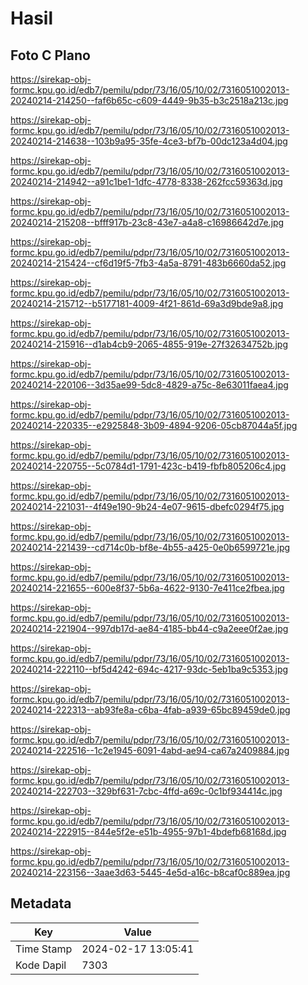 # Hasil

## Foto C Plano

https://sirekap-obj-formc.kpu.go.id/edb7/pemilu/pdpr/73/16/05/10/02/7316051002013-20240214-214250--faf6b65c-c609-4449-9b35-b3c2518a213c.jpg

https://sirekap-obj-formc.kpu.go.id/edb7/pemilu/pdpr/73/16/05/10/02/7316051002013-20240214-214638--103b9a95-35fe-4ce3-bf7b-00dc123a4d04.jpg

https://sirekap-obj-formc.kpu.go.id/edb7/pemilu/pdpr/73/16/05/10/02/7316051002013-20240214-214942--a91c1be1-1dfc-4778-8338-262fcc59363d.jpg

https://sirekap-obj-formc.kpu.go.id/edb7/pemilu/pdpr/73/16/05/10/02/7316051002013-20240214-215208--bfff917b-23c8-43e7-a4a8-c16986642d7e.jpg

https://sirekap-obj-formc.kpu.go.id/edb7/pemilu/pdpr/73/16/05/10/02/7316051002013-20240214-215424--cf6d19f5-7fb3-4a5a-8791-483b6660da52.jpg

https://sirekap-obj-formc.kpu.go.id/edb7/pemilu/pdpr/73/16/05/10/02/7316051002013-20240214-215712--b5177181-4009-4f21-861d-69a3d9bde9a8.jpg

https://sirekap-obj-formc.kpu.go.id/edb7/pemilu/pdpr/73/16/05/10/02/7316051002013-20240214-215916--d1ab4cb9-2065-4855-919e-27f32634752b.jpg

https://sirekap-obj-formc.kpu.go.id/edb7/pemilu/pdpr/73/16/05/10/02/7316051002013-20240214-220106--3d35ae99-5dc8-4829-a75c-8e63011faea4.jpg

https://sirekap-obj-formc.kpu.go.id/edb7/pemilu/pdpr/73/16/05/10/02/7316051002013-20240214-220335--e2925848-3b09-4894-9206-05cb87044a5f.jpg

https://sirekap-obj-formc.kpu.go.id/edb7/pemilu/pdpr/73/16/05/10/02/7316051002013-20240214-220755--5c0784d1-1791-423c-b419-fbfb805206c4.jpg

https://sirekap-obj-formc.kpu.go.id/edb7/pemilu/pdpr/73/16/05/10/02/7316051002013-20240214-221031--4f49e190-9b24-4e07-9615-dbefc0294f75.jpg

https://sirekap-obj-formc.kpu.go.id/edb7/pemilu/pdpr/73/16/05/10/02/7316051002013-20240214-221439--cd714c0b-bf8e-4b55-a425-0e0b6599721e.jpg

https://sirekap-obj-formc.kpu.go.id/edb7/pemilu/pdpr/73/16/05/10/02/7316051002013-20240214-221655--600e8f37-5b6a-4622-9130-7e411ce2fbea.jpg

https://sirekap-obj-formc.kpu.go.id/edb7/pemilu/pdpr/73/16/05/10/02/7316051002013-20240214-221904--997db17d-ae84-4185-bb44-c9a2eee0f2ae.jpg

https://sirekap-obj-formc.kpu.go.id/edb7/pemilu/pdpr/73/16/05/10/02/7316051002013-20240214-222110--bf5d4242-694c-4217-93dc-5eb1ba9c5353.jpg

https://sirekap-obj-formc.kpu.go.id/edb7/pemilu/pdpr/73/16/05/10/02/7316051002013-20240214-222313--ab93fe8a-c6ba-4fab-a939-65bc89459de0.jpg

https://sirekap-obj-formc.kpu.go.id/edb7/pemilu/pdpr/73/16/05/10/02/7316051002013-20240214-222516--1c2e1945-6091-4abd-ae94-ca67a2409884.jpg

https://sirekap-obj-formc.kpu.go.id/edb7/pemilu/pdpr/73/16/05/10/02/7316051002013-20240214-222703--329bf631-7cbc-4ffd-a69c-0c1bf934414c.jpg

https://sirekap-obj-formc.kpu.go.id/edb7/pemilu/pdpr/73/16/05/10/02/7316051002013-20240214-222915--844e5f2e-e51b-4955-97b1-4bdefb68168d.jpg

https://sirekap-obj-formc.kpu.go.id/edb7/pemilu/pdpr/73/16/05/10/02/7316051002013-20240214-223156--3aae3d63-5445-4e5d-a16c-b8caf0c889ea.jpg


## Metadata

| Key        | Value               |
| ---------- | ------------------- |
| Time Stamp | 2024-02-17 13:05:41 |
| Kode Dapil | 7303                |




